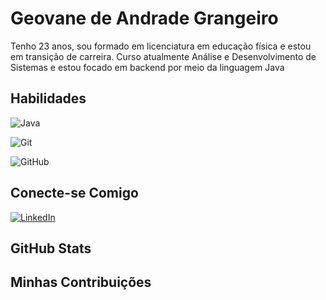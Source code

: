 # Geovane de Andrade Grangeiro

Tenho 23 anos, sou formado em licenciatura em educação física e estou em transição de carreira. Curso atualmente Análise e Desenvolvimento de Sistemas e estou focado em backend por meio da linguagem Java 

## Habilidades
![Java](https://img.shields.io/badge/Java-000?style=for-the-badge&logo=Java) 

![Git](https://img.shields.io/badge/Git-000?style=for-the-badge&logo=git)

![GitHub](https://img.shields.io/badge/GitHub-000?style=for-the-badge&logo=github)


## Conecte-se Comigo

[![LinkedIn](https://img.shields.io/badge/LinkedIn-000?style=for-the-badge&logo=linkedin&logoColor=0E76A8)](https://www.linkedin.com/in/geovane-de-andrade/)

## GitHub Stats

## Minhas Contribuições
